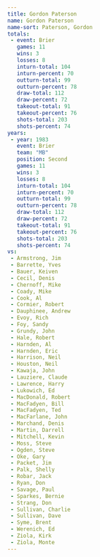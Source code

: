 ```yaml
---
title: Gordon Paterson
name: Gordon Paterson
name-sort: Paterson, Gordon
totals:
 - event: Brier
   games: 11
   wins: 3
   losses: 8
   inturn-total: 104
   inturn-percent: 70
   outturn-total: 99
   outturn-percent: 78
   draw-total: 112
   draw-percent: 72
   takeout-total: 91
   takeout-percent: 76
   shots-total: 203
   shots-percent: 74
years:
 - year: 1983
   event: Brier
   team: "MB"
   position: Second
   games: 11
   wins: 3
   losses: 8
   inturn-total: 104
   inturn-percent: 70
   outturn-total: 99
   outturn-percent: 78
   draw-total: 112
   draw-percent: 72
   takeout-total: 91
   takeout-percent: 76
   shots-total: 203
   shots-percent: 74
vs:
 - Armstrong, Jim
 - Barrette, Yves
 - Bauer, Keiven
 - Cecil, Denis
 - Chernoff, Mike
 - Coady, Mike
 - Cook, Al
 - Cormier, Robert
 - Dauphinee, Andrew
 - Evoy, Rich
 - Foy, Sandy
 - Grundy, John
 - Hale, Robert
 - Harnden, Al
 - Harnden, Eric
 - Harrison, Neil
 - Houston, Neil
 - Kawaja, John
 - Lauziere, Claude
 - Lawrence, Harry
 - Lukowich, Ed
 - MacDonald, Robert
 - MacFadyen, Bill
 - MacFadyen, Ted
 - MacFarlane, John
 - Marchand, Denis
 - Martin, Darrell
 - Mitchell, Kevin
 - Moss, Steve
 - Ogden, Steve
 - Oke, Gary
 - Packet, Jim
 - Palk, Shelly
 - Robar, Jack
 - Ryan, Don
 - Savage, Paul
 - Sparkes, Bernie
 - Strang, Don
 - Sullivan, Charlie
 - Sullivan, Dave
 - Syme, Brent
 - Werenich, Ed
 - Ziola, Kirk
 - Ziola, Monte
---
```

